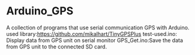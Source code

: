# Arduino_GPS
A collection of programs that use serial communication GPS with Arduino.
used library:https://github.com/mikalhart/TinyGPSPlus
test-used.ino: Display data from GPS unit on serial monitor
GPS_Get.ino:Save the data from GPS unit to the connected SD card.
